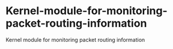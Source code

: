 # Kernel-module-for-monitoring-packet-routing-information
Kernel module for monitoring packet routing information
